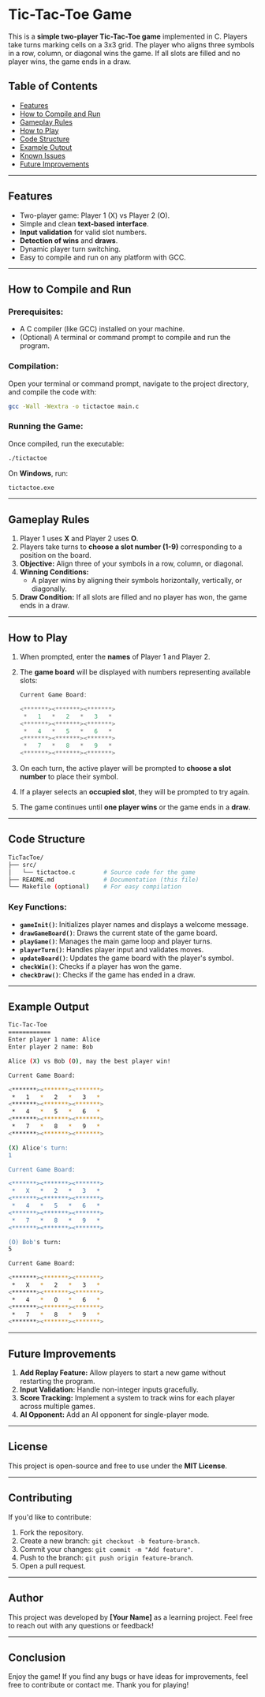 # **Tic-Tac-Toe Game**

This is a **simple two-player Tic-Tac-Toe game** implemented in C. Players take turns marking cells on a 3x3 grid. The player who aligns three symbols in a row, column, or diagonal wins the game. If all slots are filled and no player wins, the game ends in a draw.

## **Table of Contents**

- [Features](#features)
- [How to Compile and Run](#how-to-compile-and-run)
- [Gameplay Rules](#gameplay-rules)
- [How to Play](#how-to-play)
- [Code Structure](#code-structure)
- [Example Output](#example-output)
- [Known Issues](#known-issues)
- [Future Improvements](#future-improvements)

---

## **Features**

- Two-player game: Player 1 (X) vs Player 2 (O).
- Simple and clean **text-based interface**.
- **Input validation** for valid slot numbers.
- **Detection of wins** and **draws**.
- Dynamic player turn switching.
- Easy to compile and run on any platform with GCC.

---

## **How to Compile and Run**

### **Prerequisites:**

- A C compiler (like GCC) installed on your machine.
- (Optional) A terminal or command prompt to compile and run the program.

### **Compilation:**

Open your terminal or command prompt, navigate to the project directory, and compile the code with:

```bash
gcc -Wall -Wextra -o tictactoe main.c
```

### **Running the Game:**

Once compiled, run the executable:

```bash
./tictactoe
```

On **Windows**, run:

```bash
tictactoe.exe
```

---

## **Gameplay Rules**

1. Player 1 uses **X** and Player 2 uses **O**.
2. Players take turns to **choose a slot number (1-9)** corresponding to a position on the board.
3. **Objective:** Align three of your symbols in a row, column, or diagonal.
4. **Winning Conditions:**
   - A player wins by aligning their symbols horizontally, vertically, or diagonally.
5. **Draw Condition:** If all slots are filled and no player has won, the game ends in a draw.

---

## **How to Play**

1. When prompted, enter the **names** of Player 1 and Player 2.
2. The **game board** will be displayed with numbers representing available slots:

   ```C
   Current Game Board:

   <*******><*******><*******>
    *   1   *   2   *   3   *
   <*******><*******><*******>
    *   4   *   5   *   6   *
   <*******><*******><*******>
    *   7   *   8   *   9   *
   <*******><*******><*******>
   ```

3. On each turn, the active player will be prompted to **choose a slot number** to place their symbol.
4. If a player selects an **occupied slot**, they will be prompted to try again.
5. The game continues until **one player wins** or the game ends in a **draw**.

---

## **Code Structure**

```bash
TicTacToe/
├── src/
│   └── tictactoe.c        # Source code for the game
├── README.md              # Documentation (this file)
└── Makefile (optional)    # For easy compilation
```

### **Key Functions:**

- **`gameInit()`**: Initializes player names and displays a welcome message.
- **`drawGameBoard()`**: Draws the current state of the game board.
- **`playGame()`**: Manages the main game loop and player turns.
- **`playerTurn()`**: Handles player input and validates moves.
- **`updateBoard()`**: Updates the game board with the player's symbol.
- **`checkWin()`**: Checks if a player has won the game.
- **`checkDraw()`**: Checks if the game has ended in a draw.

---

## **Example Output**

```bash
Tic-Tac-Toe
============
Enter player 1 name: Alice
Enter player 2 name: Bob

Alice (X) vs Bob (O), may the best player win!

Current Game Board:

<*******><*******><*******>
 *   1   *   2   *   3   *
<*******><*******><*******>
 *   4   *   5   *   6   *
<*******><*******><*******>
 *   7   *   8   *   9   *
<*******><*******><*******>

(X) Alice's turn:
1

Current Game Board:

<*******><*******><*******>
 *   X   *   2   *   3   *
<*******><*******><*******>
 *   4   *   5   *   6   *
<*******><*******><*******>
 *   7   *   8   *   9   *
<*******><*******><*******>

(O) Bob's turn:
5

Current Game Board:

<*******><*******><*******>
 *   X   *   2   *   3   *
<*******><*******><*******>
 *   4   *   O   *   6   *
<*******><*******><*******>
 *   7   *   8   *   9   *
<*******><*******><*******>
```

---

## **Future Improvements**

1. **Add Replay Feature:** Allow players to start a new game without restarting the program.
2. **Input Validation:** Handle non-integer inputs gracefully.
3. **Score Tracking:** Implement a system to track wins for each player across multiple games.
4. **AI Opponent:** Add an AI opponent for single-player mode.

---

## **License**

This project is open-source and free to use under the **MIT License**.

---

## **Contributing**

If you'd like to contribute:

1. Fork the repository.
2. Create a new branch: `git checkout -b feature-branch`.
3. Commit your changes: `git commit -m "Add feature"`.
4. Push to the branch: `git push origin feature-branch`.
5. Open a pull request.

---

## **Author**

This project was developed by **[Your Name]** as a learning project. Feel free to reach out with any questions or feedback!

---

## **Conclusion**

Enjoy the game! If you find any bugs or have ideas for improvements, feel free to contribute or contact me. Thank you for playing!
